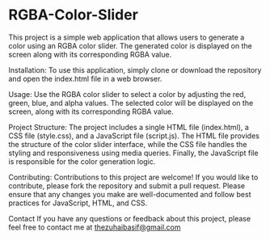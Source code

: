 # RGBA-Color-Slider

This project is a simple web application that allows users to generate a color using an RGBA color slider. The generated color is displayed on the screen along with its corresponding RGBA value.

Installation:
To use this application, simply clone or download the repository and open the index.html file in a web browser.

Usage:
Use the RGBA color slider to select a color by adjusting the red, green, blue, and alpha values. The selected color will be displayed on the screen, along with its corresponding RGBA value.

Project Structure:
The project includes a single HTML file (index.html), a CSS file (style.css), and a JavaScript file (script.js). The HTML file provides the structure of the color slider interface, while the CSS file handles the styling and responsiveness using media queries. Finally, the JavaScript file is responsible for the color generation logic.

Contributing:
Contributions to this project are welcome! If you would like to contribute, please fork the repository and submit a pull request. Please ensure that any changes you make are well-documented and follow best practices for JavaScript, HTML, and CSS.

Contact
If you have any questions or feedback about this project, please feel free to contact me at thezuhaibasif@gmail.com
